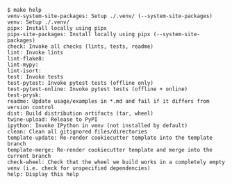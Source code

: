 <!--
    $ cd "$TESTDIR"/../..

    $ function make {
    >   command make --no-print-directory COLUMNS=120 "$@" 2>/dev/null
    > }
-->

    $ make help
    venv-system-site-packages: Setup ./.venv/ (--system-site-packages)
    venv: Setup ./.venv/
    pipx: Install locally using pipx
    pipx-site-packages: Install locally using pipx (--system-site-packages)
    check: Invoke all checks (lints, tests, readme)
    lint: Invoke lints
    lint-flake8:
    lint-mypy:
    lint-isort:
    test: Invoke tests
    test-pytest: Invoke pytest tests (offline only)
    test-pytest-online: Invoke pytest tests (offline + online)
    test-prysk:
    readme: Update usage/examples in *.md and fail if it differs from version control
    dist: Build distribution artifacts (tar, wheel)
    twine-upload: Release to PyPI
    ipython: Invoke IPython in venv (not installed by default)
    clean: Clean all gitignored files/directories
    template-update: Re-render cookiecutter template into the template branch
    template-merge: Re-render cookiecutter template and merge into the current branch
    check-wheel: Check that the wheel we build works in a completely empty venv (i.e. check for unspecified dependencies)
    help: Display this help
